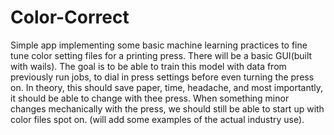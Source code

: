 # Color-Correct
Simple app implementing some basic machine learning practices to fine tune color setting files for a printing press. There will be a basic GUI(built with wails). The goal is to be able to train this 
model with data from previously run jobs, to dial in press settings before even turning the press on. In theory, this should save paper, time, headache, and most importantly, it should be able to change with thee 
press. When something minor changes mechanically with the press, we should still be able to start up with color files spot on. (will add some examples of the actual industry use).
